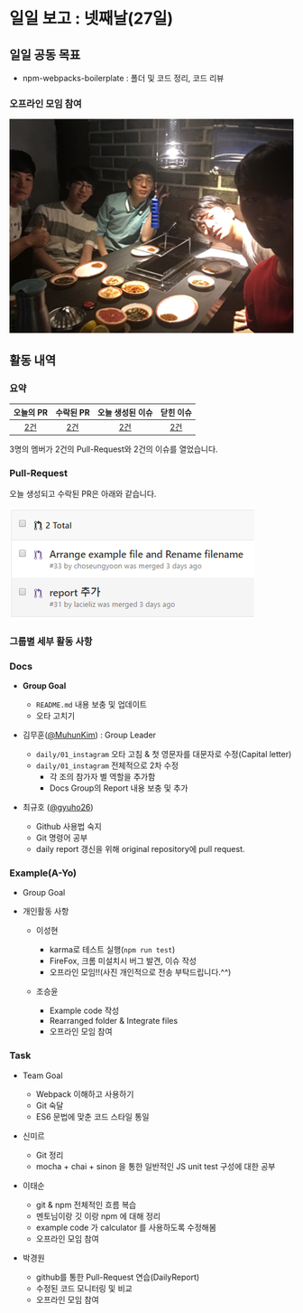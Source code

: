 # 일일 보고 : 넷째날(27일)

## 일일 공동 목표

* npm-webpacks-boilerplate : 폴더 및 코드 정리, 코드 리뷰

### 오프라인 모임 참여

![](./27th_meetup.jpg)

## 활동 내역

### 요약
| 오늘의 PR | 수락된 PR | 오늘 생성된 이슈 | 닫힌 이슈 |
| :---: | :---: | :---: | :---: |
| [2건](https://github.com/JeffGuKang/npm-webpack-boilerplate/pulls?utf8=%E2%9C%93&q=is%3Apr%20created%3A2016-09-27) | [2건](https://github.com/JeffGuKang/npm-webpack-boilerplate/pulls?utf8=%E2%9C%93&q=is%3Apr%20created%3A2016-09-27%20is%3Amerged) | [2건](https://github.com/JeffGuKang/npm-webpack-boilerplate/issues?utf8=%E2%9C%93&q=is%3Aissue%20created%3A2016-09-27) | [2건](https://github.com/JeffGuKang/npm-webpack-boilerplate/issues?utf8=%E2%9C%93&q=is%3Aissue%20created%3A2016-09-27%20is%3Aclosed) |

3명의 멤버가 2건의 Pull-Request와 2건의 이슈를 열었습니다.

### Pull-Request

오늘 생성되고 수락된 PR은 아래와 같습니다.

![](27th_pr.png)


### 그룹별 세부 활동 사항

### Docs
- **Group Goal**
	- `README.md` 내용 보충 및 업데이트
	- 오타 고치기

- 김무훈([@MuhunKim](https://github.com/MuhunKim)) : Group Leader
	- `daily/01_instagram` 오타 고침 & 첫 영문자를 대문자로 수정(Capital letter)
	- `daily/01_instagram` 전체적으로 2차 수정
		- 각 조의 참가자 별 역할을 추가함
		- Docs Group의 Report 내용 보충 및 추가

- 최규호 ([@gyuho26](https://github.com/gyuho26))
	- Github 사용법 숙지
	- Git 명령어 공부
	- daily report 갱신을 위해 original repository에 pull request.

### Example(A-Yo)

- Group Goal

- 개인활동 사항
	- 이성현
		- karma로 테스트 실행(`npm run test`)
		- FireFox, 크롬 미설치시 버그 발견, 이슈 작성
		- 오프라인 모임!!(사진 개인적으로 전송 부탁드립니다.^^)

	- 조승윤
		- Example code 작성
		- Rearranged folder & Integrate files
		- 오프라인 모임 참여

### Task

- Team Goal
	- Webpack 이해하고 사용하기
	- Git 숙달
	- ES6 문법에 맞춘 코드 스타일 통일

- 신미르
	- Git 정리
	- mocha + chai + sinon 을 통한 일반적인 JS unit test 구성에 대한 공부

- 이태순
	- git & npm  전체적인 흐름 복습
	- 멘토님이랑 깃 이랑 npm 에 대해 정리
	- example code 가 calculator 를 사용하도록 수정해봄
	- 오프라인 모임 참여

- 박경원
	- github를 통한 Pull-Request 연습(DailyReport)
	- 수정된 코드 모니터링 및 비교
	- 오프라인 모임 참여
